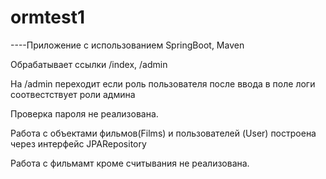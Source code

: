 # ormtest1
----Приложение с использованием SpringBoot, Maven
<p>Обрабатывает ссылки /index, /admin
<p>На /admin переходит если роль пользователя после ввода в поле логи соотвестствует роли админа
<p>Проверка пароля не реализована.
<p>Работа с объектами фильмов(Films) и пользователей (User) построена через интерфейс JPARepository
<p>Работа с фильмамт кроме считывания не реализована.
